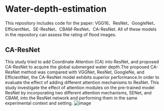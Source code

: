 # Water-depth-estimation
This repository includes code for the paper: VGG16、ResNet、GoogleNet、EfficientNet、SE-ResNet、CBAM-ResNet、CA-ResNet.
All of these models in the repository can assess the rating of flood images.
## CA-ResNet
This study tried to add Coordinate Attention (CA) into ResNet, and proposed CA-ResNet to acquire the global submerged water depth.The proposed CA-ResNet method was compared with VGGNet, ResNet, GoogleNe, and EfficientNet, the CA-ResNet model exhibits superior performance.In order to evaluate the effect of adding different attention mechanisms to ResNet. This study investigate the effect of attention modules on the pre-trained model ResNet by incorporating two different attention mechanisms, SENet, and CBAM, into the ResNet network and performing them in the same experimental context and setting. 
![image](https://github.com/powerchen16/water-depth-estimation/assets/155006365/4db1a347-ea66-4aa6-a42b-975b31e00553)
